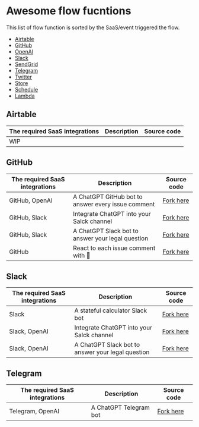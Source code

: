 # Awesome flow fucntions

This list of flow function is sorted by the SaaS/event triggered the flow.

* [Airtable](#artiable)
* [GitHub](#github)
* [OpenAI](#openai)
* [Slack](#slack)
* [SendGrid](#sendgrid)
* [Telegram](#telegram)
* [Twitter](#twitter)
* [Store](#store)
* [Schedule](#schedule)
* [Lambda](#lambda)

## Airtable

| The required SaaS integrations | Description | Source code |
|--------------------------------|-------------|-------------|
|     WIP                           |             |             |

## GitHub

| The required SaaS integrations | Description | Source code |
|--------------------------------|-------------|-------------|
|  GitHub, OpenAI |  A ChatGPT GitHub bot to answer every issue comment  |  [Fork here](https://github.com/flows-network/chatgpt-github-app)   |
|  GitHub, Slack |  Integrate ChatGPT into your Salck channel  |  [Fork here](https://github.com/flows-network/collaborative-chat)   |
|  GitHub, Slack |  A ChatGPT Slack bot to answer your legal question |  [Fork here](https://github.com/flows-network/robo-lawyer/)   |
|  GitHub |  React to each issue comment with 🚀 |  [Fork here](https://github.com/flows-network/github-issue-replier)   |

## Slack

| The required SaaS integrations | Description | Source code |
|--------------------------------|-------------|-------------|
|  Slack |  A stateful calculator Slack bot   |  [Fork here](https://github.com/flows-network/slack-calculator)   |
|  Slack, OpenAI |  Integrate ChatGPT into your Salck channel  |  [Fork here](https://github.com/flows-network/collaborative-chat)   |
|  Slack, OpenAI |  A ChatGPT Slack bot to answer your legal question |  [Fork here](https://github.com/flows-network/robo-lawyer/)   |


## Telegram

| The required SaaS integrations | Description | Source code |
|--------------------------------|-------------|-------------|
|  Telegram, OpenAI |  A ChatGPT Telegram bot   |  [Fork here](https://github.com/flows-network/telegram-gpt)   |
